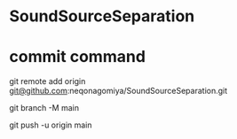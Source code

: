 # SoundSourceSeparation

# commit command

git remote add origin git@github.com:neqonagomiya/SoundSourceSeparation.git

git branch -M main

git push -u origin main
